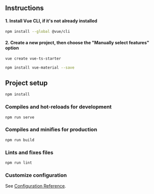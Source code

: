 
 ## Instructions ##

#### 1. Install Vue CLI, if it's not already installed
```bash
npm install --global @vue/cli
```

#### 2. Create a new project, then choose the "Manually select features" option
```bash
vue create vue-ts-starter

npm install vue-material --save
```

## Project setup
```
npm install
```

### Compiles and hot-reloads for development
```
npm run serve
```

### Compiles and minifies for production
```
npm run build
```

### Lints and fixes files
```
npm run lint
```

### Customize configuration
See [Configuration Reference](https://cli.vuejs.org/config/).
